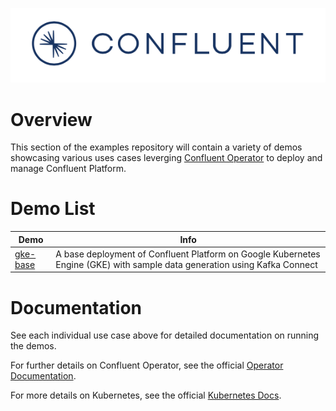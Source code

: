 ![image](../images/confluent-logo-300-2.png)

# Overview

This section of the examples repository will contain a variety of demos showcasing various uses cases leverging [Confluent Operator](https://docs.confluent.io/current/installation/operator/index.html) to deploy and manage Confluent Platform.

# Demo List 
| Demo     | Info |
|----------|------|
| [gke-base](https://docs.confluent.io/current/tutorials/kubernetes/gke-base/docs/index.html) | A base deployment of Confluent Platform on Google Kubernetes Engine (GKE) with sample data generation using Kafka Connect|

# Documentation
See each individual use case above for detailed documentation on running the demos.

For further details on Confluent Operator, see the official [Operator Documentation](https://docs.confluent.io/current/installation/operator/co-deployment.html).

For more details on Kubernetes, see the official [Kubernetes Docs](https://kubernetes.io/docs/home/).
